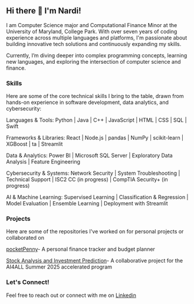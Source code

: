 ## Hi there 👋 I'm Nardi!

I am Computer Science major and Computational Finance Minor at the University of Maryland, College Park. With over seven years of coding experience across multiple languages and platforms, I'm passionate about building innovative tech solutions and continuously expanding my skills.

Currently, I’m diving deeper into complex programming concepts, learning new languages, and exploring the intersection of computer science and finance.


### Skills 

Here are some of the core technical skills I bring to the table, drawn from hands-on experience in software development, data analytics, and cybersecurity:

Languages & Tools: Python | Java | C++ | JavaScript | HTML | CSS | SQL | Swift

Frameworks & Libraries: React | Node.js | pandas | NumPy | scikit-learn | XGBoost | ta | Streamlit

Data & Analytics: Power BI | Microsoft SQL Server | Exploratory Data Analysis | Feature Engineering

Cybersecurity & Systems: Network Security | System Troubleshooting | Technical Support | ISC2 CC (in progress) | CompTIA Security+ (in progress)

AI & Machine Learning: Supervised Learning | Classification & Regression | Model Evaluation | Ensemble Learning | Deployment with Streamlit


### Projects

Here are some of the repositories I've worked on for personal projects or collaborated on 

[pocketPenny](https://github.com/danieog/kakeibo)- A personal finance tracker and budget planner

[Stock Analysis and Investment Prediction](https://github.com/nardi-20/AI4ALL-Project)- A collaborative project for the AI4ALL Summer 2025 accelerated program

### Let's Connect!
Feel free to reach out or connect with me on [Linkedin](www.linkedin.com/in/nardos-hailemariam)

<!--
**nardi-20/nardi-20** is a ✨ _special_ ✨ repository because its `README.md` (this file) appears on your GitHub profile.

Here are some ideas to get you started:

- 🔭 I’m currently working on ...
- 🌱 I’m currently learning ...
- 👯 I’m looking to collaborate on ...
- 🤔 I’m looking for help with ...
- 💬 Ask me about ...
- 📫 How to reach me: ...
- 😄 Pronouns: ...
- ⚡ Fun fact: ...
-->
